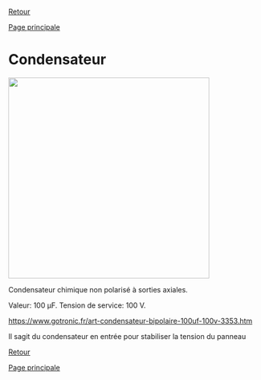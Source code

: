 [Retour](partie_électronique.md)

[Page principale](README.md)

<h1>Condensateur</h1>

<img src="Images/Condensateur_bipolaire_100µF.webp" width="400">

Condensateur chimique non polarisé à sorties axiales. 

Valeur: 100 µF. 
Tension de service: 100 V.

https://www.gotronic.fr/art-condensateur-bipolaire-100uf-100v-3353.htm  

Il sagit du condensateur en entrée pour stabiliser la tension du panneau  

[Retour](partie_électronique.md)

[Page principale](README.md)
